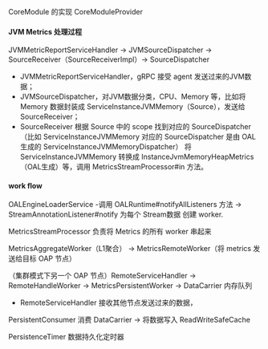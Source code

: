 CoreModule 的实现 CoreModuleProvider

#### JVM Metrics 处理过程

JVMMetricReportServiceHandler -> JVMSourceDispatcher -> SourceReceiver（SourceReceiverImpl）-> SourceDispatcher

- JVMMetricReportServiceHandler，gRPC 接受 agent 发送过来的JVM数据；
- JVMSourceDispatcher，对JVM数据分类，CPU、Memory 等，比如将 Memory 数据封装成 ServiceInstanceJVMMemory（Source），发送给 SourceReceiver；
- SourceReceiver 根据 Source 中的 scope 找到对应的 SourceDispatcher（比如 ServiceInstanceJVMMemory 对应的 SourceDispatcher 是由 OAL 生成的 ServiceInstanceJVMMemoryDispatcher）
  将 ServiceInstanceJVMMemory 转换成 InstanceJvmMemoryHeapMetrics（OAL生成）等，调用 MetricsStreamProcessor#in 方法。

#### work flow
OALEngineLoaderService -调用 OALRuntime#notifyAllListeners 方法  -> StreamAnnotationListener#notify 为每个 Stream数据 创建 worker.

MetricsStreamProcessor 负责将 Metrics 的所有 worker 串起来

MetricsAggregateWorker（L1聚合） -> MetricsRemoteWorker（将 metrics 发送给目标 OAP 节点）

（集群模式下另一个 OAP 节点）RemoteServiceHandler -> RemoteHandleWorker -> MetricsPersistentWorker -> DataCarrier 内存队列
- RemoteServiceHandler 接收其他节点发送过来的数据，
  
PersistentConsumer 消费 DataCarrier -> 将数据写入 ReadWriteSafeCache

PersistenceTimer 数据持久化定时器
